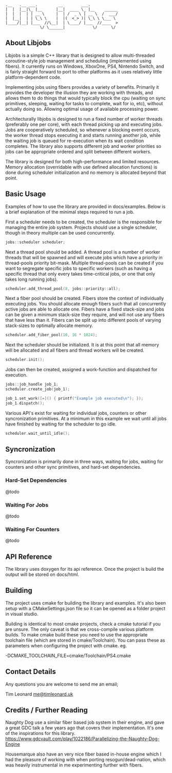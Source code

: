     .__   .__ ___.         __        ___.            
    |  |  |__|\_ |__      |__|  ____ \_ |__    ______
    |  |  |  | | __ \     |  | /  _ \ | __ \  /  ___/
    |  |__|  | | \_\ \    |  |(  <_> )| \_\ \ \___ \ 
    |____/|__| |___  //\__|  | \____/ |___  //____  >
                   \/ \______|            \/      \/ 

## About Libjobs
Libjobs is a simple C++ library that is designed to allow multi-threaded coroutine-style job management and scheduling (implemented using fibers). It currently runs on Windows, XboxOne, PS4, Nintendo Switch, and is fairly straight forward to port to other platforms as it uses relatively little platform-dependent code.

Implementing jobs using fibers provides a variety of benefits. Primarily it provides the developer the illusion they are working with threads, and allows them to do things that would typically block the cpu (waiting on sync primitives, sleeping, waiting for tasks to complete, wait for io, etc), without actually doing so. Allowing optimal usage of available processing power.

Architecturally libjobs is designed to run a fixed number of worker threads (preferably one per core), with each thread picking up and executing jobs. Jobs are cooperatively scheduled, so whenever a blocking event occurs, the worker thread stops executing it and starts running another job, while the waiting job is queued for re-execution when its wait condition completes. The library also supports different job and worker priorities so jobs can be appropriate ordered and split between different workers.

The library is designed for both high-performance and limited resources. Memory allocation (overridable with use defined allocation functions) is done during scheduler initialization and no memory is allocated beyond that point.

## Basic Usage
Examples of how to use the library are provided in docs/examples. Below is a brief explanation of the minimal steps required to run a job.

First a scheduler needs to be created, the scheduler is the responsible for managing the entire job system. Projects should use a single scheduler, though in theory multiple can be used concurrently.
```cpp
jobs::scheduler scheduler;
```

Next a thread pool should be added. A thread pool is a number of worker threads that will be spawned and will execute jobs which have a priority in thread-pools priority bit-mask. Multiple thread-pools can be created if you want to segregate specific jobs to specific workers (such as having a specific thread that only every takes time-critical jobs, or one that only takes long running jobs).
```cpp
scheduler.add_thread_pool(8, jobs::priority::all);
```

Next a fiber pool should be created. Fibers store the context of individually executing jobs. You should allocate enough fibers such that all concurrently active jobs are able to allocate one. Fibers have a fixed stack-size and jobs can be given a minimum stack-size they require, and will not use any fibers that have less than it. Fibers can be split up into different pools of varying stack-sizes to optimally allocate memory.
```cpp
scheduler.add_fiber_pool(10, 16 * 1024);
```

Next the scheduler should be initialized. It is at this point that all memory will be allocated and all fibers and thread workers will be created.
```cpp
scheduler.init();
```

Jobs can then be created, assigned a work-function and dispatched for execution.
```cpp
jobs::job_handle job_1;
scheduler.create_job(job_1);

job_1.set_work([=]() { printf("Example job executed\n"); });
job_1.dispatch();
```

Various API's exist for waiting for individual jobs, counters or other syncronization primitives. At a minimum in this example we wait until all jobs have finished by waiting for the scheduler to go idle.
```cpp
scheduler.wait_until_idle();
```

## Syncronization
Syncronization is primarily done in three ways, waiting for jobs, waiting for counters and other sync primitives, and hard-set dependencies.

### Hard-Set Dependencies
@todo

### Waiting For Jobs
@todo

### Waiting For Counters
@todo

## API Reference
The library uses doxygen for its api reference. Once the project is build the output will be stored on docs/html.

## Building
The project uses cmake for building the library and examples. It's also been setup with a CMakeSettings.json file so it can be opened as a folder project in visual studio.

Building is identical to most cmake projects, check a cmake tutorial if you are unsure. The only caveat is that we cross-compile various platform builds. To make cmake build these you need to use the appropriate toolchain file (which are stored in cmake/Toolchain). You can pass these as parameters when configuring the project with cmake. eg.

-DCMAKE_TOOLCHAIN_FILE=cmake/Toolchain/PS4.cmake

## Contact Details
Any questions you are welcome to send me an email;

Tim Leonard
me@timleonard.uk

## Credits / Further Reading
Naughty Dog use a similar fiber based job system in their engine, and gave a great GDC talk a few years ago that covers their implementation. It's one of the inspirations for this library.
https://www.gdcvault.com/play/1022186/Parallelizing-the-Naughty-Dog-Engine

Housemarque also have an very nice fiber based in-house engine which I had the pleasure of working with when porting resogun/dead-nation, which was heavily instrumental in me experimenting further with fibers.
